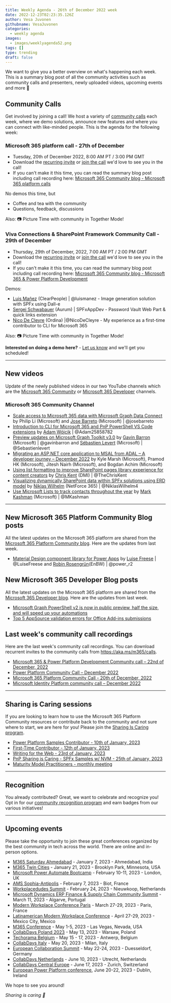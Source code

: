 ```yaml
---
title: Weekly Agenda - 26th of December 2022 week
date: 2022-12-23T02:23:35.126Z
author: Vesa Juvonen
githubname: VesaJuvonen
categories:
  - weekly agenda
images:
  - images/weeklyagenda52.png
tags: []
type: trending
draft: false
---
```


We want to give you a better overview on what's happening each week. This is a summary blog post of all the community activities such as community calls and presenters, newly uploaded videos, upcoming events and more 🚀

## Community Calls

Get involved by joining a call! We host a variety of [community calls](https://aka.ms/m365/calls) each week, where we demo solutions, announce new features and where you can connect with like-minded people. This is the agenda for the following week:

### Microsoft 365 platform call - 27th of December

* Tuesday, 20th of December 2022, 8:00 AM PT / 3:00 PM GMT
* Download the [recurring invite](https://aka.ms/m365-dev-call) or [join the call](https://aka.ms/m365-dev-call-join) we'd love to see you in the call!
* If you can't make it this time, you can read the summary blog post including call recording here: [Microsoft 365 Community blog - Microsoft 365 platform calls](https://pnp.github.io/blog/categories/microsoft-365-platform-call/)

No demos this time, but

* Coffee and tea with the community
* Questions, feedback, discussions

Also: 📷 Picture Time with community in Together Mode!

### Viva Connections & SharePoint Framework Community Call - 29th of December

* Thursday, 29th of December, 2022, 7:00 AM PT / 2:00 PM GMT
* Download the [recurring invite](https://aka.ms/spdev-sig-call) or [join the call](https://aka.ms/spdev-sig-call-join) we'd love to see you in the call!
* If you can't make it this time, you can read the summary blog post including call recording here: [Microsoft 365 Community blog - Microsoft 365 & Power Platform Development](https://pnp.github.io/blog/categories/microsoft-365-and-power-platform-development-community-call/)

Demos: 

* [Luis Mañez](https://twitter.com/luismanez) (ClearPeople) | @luismanez - Image generation solution with SPFx using Dall-e
* [Sergej Schwabauer](https://github.com/SPFxAppDev) (Aurum) | SPFxAppDev - Password Vault Web Part & quick links extension
* [Nico De Cleyre](https://twitter.com/NicoDeCleyre) (Ordina) |@NicoDeCleyre - My experience as a first-time contributor to CLI for Microsoft 365


Also: 📷 Picture Time with community in Together Mode!

**Interested on doing a demo here?** - [Let us know](https://aka.ms/m365pnp/request/demo) and we'll get you scheduled!

---

## New videos

Update of the newly published videos in our two YouTube channels which are the [Microsoft 365 Community](https://www.youtube.com/channel/UC_mKdhw-V6CeCM7gTo_Iy7w) or [Microsoft 365 Developer](https://www.youtube.com/channel/UCV_6HOhwxYLXAGd-JOqKPoQ) channels.

### Microsoft 365 Community Channel

* [Scale access to Microsoft 365 data with Microsoft Graph Data Connect](https://www.youtube.com/watch?v=lw4Oud4abvE) by  Philip Li (Microsoft) and [Jose Barreto](https://twitter.com/josebarreto) (Microsoft) | @josebarreto
* [Introduction to CLI for Microsoft 365 and PnP PowerShell VS Code extensions](https://www.youtube.com/watch?v=kTnlgESTas0) by [Adam Wójcik](https://twitter.com/Adam25858782) | @Adam25858782
* [Preview updates on Microsoft Graph Toolkit v3.0](https://www.youtube.com/watch?v=-mrH_EnYtpw) by [Gavin Barron](https://twitter.com/gavinbarron) (Microsoft) | @gavinbarron and [Sébastien Levert](https://twitter.com/sebastienlevert) (Microsoft) | @Sebastienlevert
* [Migrating an ASP.NET core application to MSAL from ADAL – A developer journey – December 2022](https://www.youtube.com/watch?v=3LZ6QVbiUug) by  Kyle Marsh (Microsoft), Pramod HK (Microsoft), Jitesh Nairh (Microsoft), and Bogdan Achim (Microsoft)
* [Using list formatting to improve SharePoint pages library experience for content creators](https://www.youtube.com/watch?v=8Fa2DdIjTNc) by [Chris Kent](https://twitter.com/theChrisKent) (DMI) | @TheChrisKent
* [Visualizing dynamically SharePoint data within SPFx solutions using ERD model](https://www.youtube.com/watch?v=mQ8qreM7tZg) by [Niklas Wilhelm](https://twitter.com/NiklasWilhelm4) (NetForce 365) | @NiklasWilhelm4
* [Use Microsoft Lists to track contacts throughout the year](https://www.youtube.com/watch?v=VR6kZCXOSbI) by [Mark Kashman](https://twitter.com/MKashman) (Microsoft) | @MKashman

---

## New Microsoft 365 Platform Community Blog posts

All the latest updates on the Microsoft 365 platform are shared from the [Microsoft 365 Platform Community blog](https://pnp.github.io/blog/). Here are the updates from last week.

* [Material Design component library for Power Apps](https://pnp.github.io/blog/post/Material-Design-component-library-for-Power-Apps) by [Luise Freese](https://twitter.com/LuiseFreese) | @LuiseFreese and [Robin Rosengrün](https://twitter.com/power_r2)(EnBW) | @power_r2

## New Microsoft 365 Developer Blog posts

All the latest updates on the Microsoft 365 platform are shared from the [Microsoft 365 Developer blog](https://devblogs.microsoft.com/microsoft365dev/). Here are the updates from last week.

* [Microsoft Graph PowerShell v2 is now in public preview, half the size, and will speed up your automations](https://devblogs.microsoft.com/microsoft365dev/microsoft-graph-powershell-v2-is-now-in-public-preview-half-the-size-and-will-speed-up-your-automations/)
* [Top 5 AppSource validation errors for Office Add-ins submissions](https://devblogs.microsoft.com/microsoft365dev/top-5-appsource-validation-errors-for-office-add-ins-submissions/)

## Last week's community call recordings

Here are the last week's community call recordings. You can download recurrent invites to the community calls from https://aka.ms/m365/calls.

* [Microsoft 365 & Power Platform Development Community call – 22nd of December, 2022](https://www.youtube.com/watch?v=ssgNG_mcKUE)
* [Power Platform Community Call – December 2022](https://pnp.github.io/blog/power-platform-community-call/power-apps-community-call-december-2022/)
* [Microsoft 365 Platform Community Call - 20th of December, 2022](https://pnp.github.io/blog/microsoft-365-platform-community-call/2022-12-20/)
* [Microsoft Identity Platform community call – December 2022](https://pnp.github.io/blog/microsoft-identity-platform-community-call/microsoft-identity-platform-community-call-december-2022/)

---

## Sharing is Caring sessions

If you are looking to learn how to use the Microsoft 365 Platform Community resources or contribute back to the community and not sure where to start, we are here for you! Please join the [Sharing Is Caring program](https://pnp.github.io/sharing-is-caring/).

* [Power Platform Samples Contributor - 10th of January, 2023](https://forms.office.com/pages/responsepage.aspx?id=KtIy2vgLW0SOgZbwvQuRaXDXyCl9DkBHq4A2OG7uLpdUN0hMNTRPWVVWTkhFTk9QQzhFSTRIS1JLSC4u)
* [First-Time Contributor - 12th of January, 2023](https://forms.office.com/pages/responsepage.aspx?id=KtIy2vgLW0SOgZbwvQuRaXDXyCl9DkBHq4A2OG7uLpdUNjAwRVNETlA1MkxIR1MyTEs5STZFVVRJMC4u)
* [Writing for the Web - 23rd of January, 2023](https://forms.office.com/pages/responsepage.aspx?id=KtIy2vgLW0SOgZbwvQuRaXDXyCl9DkBHq4A2OG7uLpdUMFNPNFMyUk9CNFROUjJWTFFGSzdJV0czVC4u)
* [PnP Sharing is Caring - SPFx Samples w/ NVM - 25th of January, 2023](https://forms.office.com/pages/responsepage.aspx?id=KtIy2vgLW0SOgZbwvQuRaXDXyCl9DkBHq4A2OG7uLpdUNEE2SUdTOU1UOEtCTFU3MlM1SERDMlNVNi4u)
* [Maturity Model Practitioners - monthly meeting](https://aka.ms/mm4m365/invite)

---

## Recognition

You already contributed? Great, we want to celebrate and recognize you! Opt in for our [community recognition program](https://pnp.github.io/recognitionprogram/) and earn badges from our various initiatives! 

---

## Upcoming events

Please take the opportunity to join these great conferences organized by the best community in tech across the world. There are online and in-person options.

* [M365 Saturday Ahmedabad](https://www.communitydays.org/event/2023-01-07/m365-saturday-ahmedabad) - January 7, 2023 - Ahmedabad, India
* [M365 Twin Cities](https://www.communitydays.org/event/2023-01-21/m365-twin-cities) - January 21, 2023 - Brooklyn Park, Minnesota, USA
* [Microsoft Power Automate Bootcamp](https://events.powercommunity.com/microsoft-power-automate-bootcamp-2023/) - February 10-11, 2023 - London, UK
* [AMS Sophia-Antipolis](https://www.communitydays.org/event/2023-02-07/ams-sophia-antipolis) - February 7, 2023 - Biot, France
* [Workplacedudes Summit](https://www.communitydays.org/event/2023-02-24/workplacedudes-summit) - February 24, 2023 - Nieuwkoop, Netherlands
* [Microsoft Dynamics ERP Finance & Supply Chain Community Summit](https://www.communitydays.org/event/2023-03-11/d365-finance-and-supply-chain-summit) - March 11, 2023 - Algarve, Portugal
* [Modern Workplace Conference Paris](https://modern-workplace.pro/) - March 27-29, 2023 - Paris, France
* [Latinamerican Modern Workplace Conference](https://www.communitydays.org/event/2023-04-27/get-cslatam-conference-2023) - April 27-29, 2023 - Mexico City, Mexico
* [M365 Conference](https://m365conf.com/#!/) - May 1-5, 2023 - Las Vegas, Nevada, USA
* [CollabDays Poland 2023](https://www.communitydays.org/event/2023-05-13/collabdays-poland-2023) - May 13, 2023 - Warsaw, Poland
* [Techorama Belgium](https://www.techorama.be/) - May 15 - 17, 2023 - Antwerp, Belgium
* [CollabDays Italy](https://www.collabdays.org/2023-italy/) - May 20, 2023 - Milan, Italy
* [European Collaboration Summit](https://www.collabsummit.eu/) - May 22-24, 2023 - Duesseldorf, Germany
* [CollabDays Netherlands](https://www.communitydays.org/event/2023-06-10/collabdays-netherlands-2023) - June 10, 2023 - Utrecht, Netherlands
* [CollabDays Central Europe](https://www.collabdays.org/2023-ce/) - June 17, 2023 - Zurich, Switzerland
* [European Power Platform conference](https://www.sharepointeurope.com/european-power-platform-conference/), June 20-22, 2023 - Dublin, Ireland

We hope to see you around!

_Sharing is caring 🧡_
